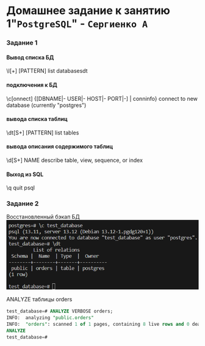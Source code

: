 # Домашнее задание к занятию 1"`PostgreSQL`" - `Сергиенко А`

### Задание 1

#### Вывод списка БД
\l[+]   [PATTERN]      list databasesdt

#### подключения к БД
\c[onnect] {[DBNAME|- USER|- HOST|- PORT|-] | conninfo}
                         connect to new database (currently "postgres")

#### вывода списка таблиц
\dt[S+] [PATTERN]      list tables

#### вывода описания содержимого таблиц
\d[S+]  NAME           describe table, view, sequence, or index

#### Выход из SQL
\q                     quit psql


### Задание 2

Восстановленный бэкап БД
![backup](https://github.com/SashkaSer/BD/blob/main/PostgreSQL/img/backup.png)  

ANALYZE таблицы orders

```sql
test_database=# ANALYZE VERBOSE orders;
INFO:  analyzing "public.orders"
INFO:  "orders": scanned 1 of 1 pages, containing 8 live rows and 0 dead rows; 8 rows in sample, 8 estimated total rows
ANALYZE
test_database=# 
```

